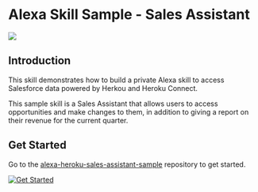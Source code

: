 # Alexa Skill Sample - Sales Assistant

<img src="https://m.media-amazon.com/images/G/01/mobile-apps/dex/alexa/alexa-skills-kit/tutorials/quiz-game/header._TTH_.png" />

## Introduction

This skill demonstrates how to build a private Alexa skill to access  Salesforce data powered by Herkou and Heroku Connect. 

This sample skill is a Sales Assistant that allows users to access opportunities and make changes to them, in addition to giving a report on their revenue for the current quarter.

## Get Started

Go to the [alexa-heroku-sales-assistant-sample](https://github.com/alexa/alexa-heroku-sales-assistant-sample) repository to get started.

[![Get Started](https://m.media-amazon.com/images/G/01/mobile-apps/dex/alexa/alexa-skills-kit/tutorials/general/buttons/button_get_started._TTH_.png)](https://github.com/alexa/alexa-heroku-sales-assistant-sample)

